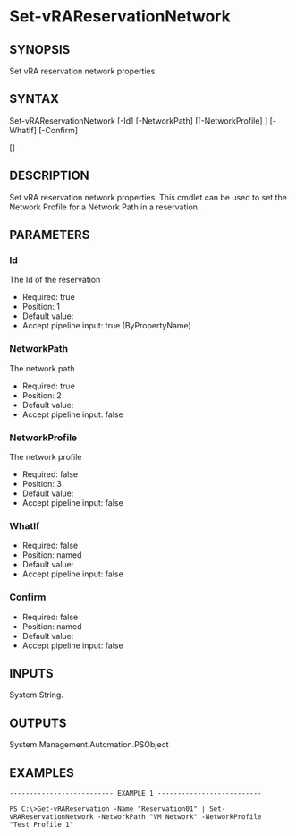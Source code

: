 # Set-vRAReservationNetwork

## SYNOPSIS
    
Set vRA reservation network properties

## SYNTAX
 Set-vRAReservationNetwork [-Id] <String> [-NetworkPath] <String> [[-NetworkProfile] <String>] [-WhatIf] [-Confirm]  [<CommonParameters>]    

## DESCRIPTION

Set vRA reservation network properties. This cmdlet can be used to set the Network Profile for a
Network Path in a reservation.

## PARAMETERS


### Id

The Id of the reservation

* Required: true
* Position: 1
* Default value: 
* Accept pipeline input: true (ByPropertyName)

### NetworkPath

The network path

* Required: true
* Position: 2
* Default value: 
* Accept pipeline input: false

### NetworkProfile

The network profile

* Required: false
* Position: 3
* Default value: 
* Accept pipeline input: false

### WhatIf


* Required: false
* Position: named
* Default value: 
* Accept pipeline input: false

### Confirm


* Required: false
* Position: named
* Default value: 
* Accept pipeline input: false

## INPUTS

System.String.

## OUTPUTS

System.Management.Automation.PSObject

## EXAMPLES
```
-------------------------- EXAMPLE 1 --------------------------

PS C:\>Get-vRAReservation -Name "Reservation01" | Set-vRAReservationNetwork -NetworkPath "VM Network" -NetworkProfile 
"Test Profile 1"
```

